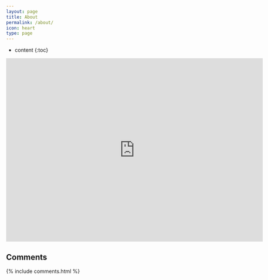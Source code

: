 ```yaml
---
layout: page
title: About
permalink: /about/
icon: heart
type: page
---
```


* content
{:toc}

<iframe src="https://github-profile-summary.com/user/wscrlhs" width="700px" height="500px" frameborder="0" scrolling="no"> </iframe>

## Comments

{% include comments.html %}
